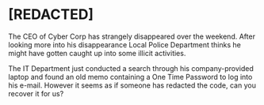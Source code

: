 # \[REDACTED\]
The CEO of Cyber Corp has strangely disappeared over the weekend. After looking more into his disappearance Local Police Department thinks he might have gotten caught up into some illicit activities.

The IT Department just conducted a search through his company-provided laptop and found an old memo containing a One Time Password to log into his e-mail. However it seems as if someone has redacted the code, can you recover it for us?
